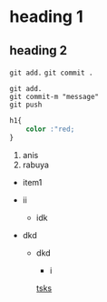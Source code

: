 # heading 1

## heading 2
`git add.`
`git commit .`

```
git add.
git commit-m "message"
git push
```

```css
h1{
    color :"red;
}
```

1. anis
2. rabuya

- item1
 - ii
    - idk
    
- dkd
  - dkd
    - i

    [tsks](https://github.com/shihab-shourav/test-git-new/) 